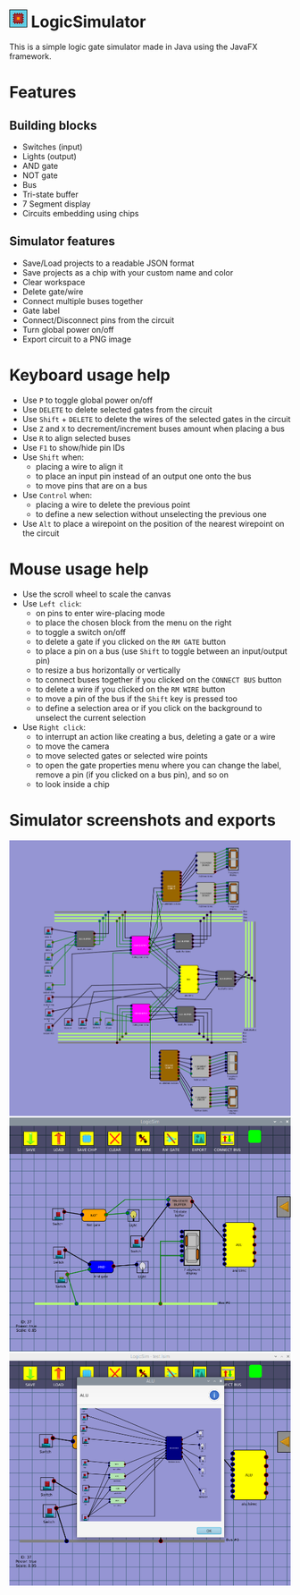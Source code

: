 # ![icon](icon.png) LogicSimulator
This is a simple logic gate simulator made in Java using the JavaFX framework.

# Features
## Building blocks
* Switches (input)
* Lights (output)
* AND gate
* NOT gate
* Bus
* Tri-state buffer
* 7 Segment display
* Circuits embedding using chips
## Simulator features
* Save/Load projects to a readable JSON format
* Save projects as a chip with your custom name and color
* Clear workspace
* Delete gate/wire
* Connect multiple buses together
* Gate label
* Connect/Disconnect pins from the circuit
* Turn global power on/off
* Export circuit to a PNG image

# Keyboard usage help
* Use `P` to toggle global power on/off
* Use `DELETE` to delete selected gates from the circuit
* Use `Shift` + `DELETE` to delete the wires of the selected gates in the circuit
* Use `Z` and `X` to decrement/increment buses amount when placing a bus
* Use `R` to align selected buses
* Use `F1` to show/hide pin IDs
* Use `Shift` when:
	* placing a wire to align it
	* to place an input pin instead of an output one onto the bus
	* to move pins that are on a bus
* Use `Control` when:
	* placing a wire to delete the previous point
	* to define a new selection without unselecting the previous one
* Use `Alt` to place a wirepoint on the position of the nearest wirepoint on the circuit

# Mouse usage help
* Use the scroll wheel to scale the canvas
* Use `Left click`:
	* on pins to enter wire-placing mode
	* to place the chosen block from the menu on the right
	* to toggle a switch on/off
	* to delete a gate if you clicked on the `RM GATE` button
	* to place a pin on a bus (use `Shift` to toggle between an input/output pin)
	* to resize a bus horizontally or vertically
	* to connect buses together if you clicked on the `CONNECT BUS` button
	* to delete a wire if you clicked on the `RM WIRE` button
	* to move a pin of the bus if the `Shift` key is pressed too
	* to define a selection area or if you click on the background to unselect the current selection
* Use `Right click`:
	* to interrupt an action like creating a bus, deleting a gate or a wire
	* to move the camera
	* to move selected gates or selected wire points
	* to open the gate properties menu where you can change the label, remove a pin (if you clicked on a bus pin), and so on
	* to look inside a chip

# Simulator screenshots and exports
![export](example.png)  
![sc1](sc1.png)  
![sc2](sc2.png)